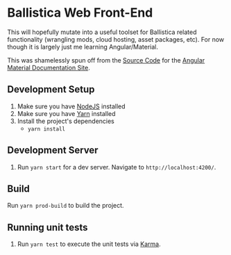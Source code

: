 # Ballistica Web Front-End

This will hopefully mutate into a useful toolset for Ballistica related functionality (wrangling mods, cloud hosting, asset packages, etc). For now though it is largely just me learning Angular/Material.

This was shamelessly spun off from the [Source Code](https://github.com/angular/material.angular.io) for the [Angular Material Documentation Site](https://material.angular.io/).


## Development Setup

1. Make sure you have [NodeJS](https://nodejs.org) installed
1. Make sure you have [Yarn](https://yarnpkg.com) installed
1. Install the project's dependencies
   - `yarn install`

## Development Server

1. Run `yarn start` for a dev server. Navigate to `http://localhost:4200/`.

## Build

Run `yarn prod-build` to build the project.

## Running unit tests

1. Run `yarn test` to execute the unit tests via [Karma](https://karma-runner.github.io).
